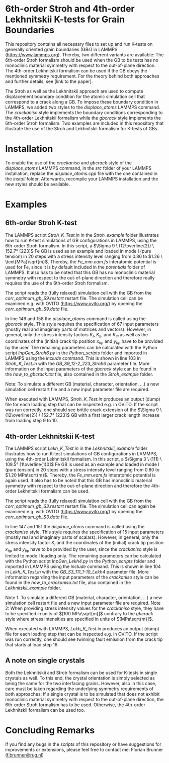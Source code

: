 # 6th-order Stroh and 4th-order Lekhnitskii K-tests for Grain Boundaries

This repository contains all necessary files to set up and run K-tests on generally oriented grain boundaries (GBs) in LAMMPS (https://www.lammps.org). Thereby, two different variants are available: The 6th-order Stroh formalism should be used when the GB to be tests has no monoclinic material symmetry with respect to the out-of-plane direction. The 4th-order Lekhnitskii formalism can be used if the GB obeys the mentioned symmetry requirement. For the theory behind both approaches and further details, see [link to the paper].

The Stroh as well as the Lekhnitskii approach are used to compute displacement boundary condition for the atomic simulation cell that correspond to a crack along a GB. To impose these boundary condition in LAMMPS, we added two styles to the _displace_atoms_ LAMMPS command. The _crackaniso_ style implements the boundary conditions corresponding to the 4th-order Lekhnitskii formalism while the _gbcrack_ style implements the 6th-order Stroh formalism. Two examples are included in this repository that illustrate the use of the Stroh and Lekhnitskii formalism for K-tests of GBs.   

# Installation

To enable the use of the _crackaniso_ and _gbcrack_ style of the _displace_atoms_ LAMMPS command, in the _src_ folder of your LAMMPS installation, replace the _displace_atoms.cpp_ file with the one contained in the _install_ folder. Afterwards, recompile your LAMMPS installation and the new styles should be available.

# Examples 

## 6th-order Stroh K-test

The LAMMPS script _Stroh_K_Test.in_ in the _Stroh_example_ folder illustrates how to run K-test simulations of GB configurations in LAMMPS, using the 6th-order Stroh formalism. In this script, a $\Sigma 9 \ (12\overline{2}) \ 152.7° [223]$ Fe GB is used as an example and loaded in mode I (pure tension) in $20$ steps with a stress intensity level ranging from $0.86$ to $1.26 \ \text{MPa}\sqrt{m}$. Thereby, the _Fe_mm.eam.fs_ interatomic potential is used for Fe, since it is by default included in the _potentials_ folder of LAMMPS. It also has to be noted that this GB has no monoclinic material symmetry with respect to the out-of-plane direction and therefore really requires the use of the 6th-order Stroh formalism. 

The script reads the (fully relaxed) simulation cell with the GB from the _corr_optimum_gb_S9.restart_ restart file. The simulation cell can be examined e.g. with OVITO (https://www.ovito.org/) by opening the _corr_optimum_gb_S9.data_ file.

In line $146$ and $158$ the _displace_atoms_ command is called using the _gbcrack_ style. This style requires the specification of $67$ input parameters (mostly real and imaginary parts of matrices and vectors). However, in general, only the stress intensity factors $K_{I}$, $K_{II}$, and $K_{III}$ as well as the coordinates of the (initial) crack tip position $x_{tip}$ and $y_{tip}$ have to be provided by the user. The remaining parameters can be calculated with the Python script _InpGen_Stroh6.py_ in the _Python_scripts_ folder and imported in LAMMPS using the _include_ command. This is shown in line $103$ in _Stroh_K_Test.in_ with the _GB_S9_12-2_223_Stroh6_ parameter file. More information on the input parameters of the _gbcrack_ style can be found in the _how_to_gbcrack.txt_ file, also contained in the _Stroh_example_ folder.

Note: To simulate a different GB (material, character, orientation, ...) a new simulation cell restart file and a new input parameter file are required. 

When executed with LAMMPS, _Stroh_K_Test.in_ produces an output (dump) file for each loading step that can be inspected e.g. in OVITO. If the script was run correctly, one should see brittle crack extension of the $\Sigma 9 \ (12\overline{2}) \ 152.7° [223]$ GB with a first larger crack length increase from loading step $9$ to $10$. 

## 4th-order Lekhnitskii K-test

The LAMMPS script _Lekh_K_Test.in_ in the _Lekhnitskii_example_ folder illustrates how to run K-test simulations of GB configurations in LAMMPS, using the 4th-order Lekhnitskii formalism. In this script, a $\Sigma 3 \ (111) \ 109.5° [1\overline{1}0]$ Fe GB is used as an example and loaded in mode I (pure tension) in $20$ steps with a stress intensity level ranging from $0.80$ to $1.20 MPa\sqrt{m}$. Thereby, the _Fe_mm.eam.fs_ interatomic potential is again used. It also has to be noted that this GB has monoclinic material symmetry with respect to the out-of-plane direction and therefore the 4th-order Lekhnitskii formalism can be used. 

The script reads the (fully relaxed) simulation cell with the GB from the _corr_optimum_gb_S3.restart_ restart file. The simulation cell can again be examined e.g. with OVITO (https://www.ovito.org/) by opening the _corr_optimum_gb_S3.data_ file.

In line $147$ and $151$ the _displace_atoms_ command is called using the _crackaniso_ style. This style requires the specification of $15$ input parameters (mostly real and imaginary parts of scalars). However, in general, only the stress intensity factor $K_{I}$ and the coordinates of the (initial) crack tip position $x_{tip}$ and $y_{tip}$ have to be provided by the user, since the _crackaniso_ style is limited to mode I loading only. The remaining parameters can be calculated with the Python script _InpGen_Lekh4.py_ in the _Python_scripts_ folder and imported in LAMMPS using the _include_ command. This is shown in line $104$ in _Lekh_K_Test.in_ with the _GB_S3_111_1-10_Lekh4_ parameter file. More information regarding the input parameters of the _crackaniso_ style can be found in the _how_to_crackaniso.txt_ file, also contained in the _Lekhnitskii_example_ folder.

Note 1: To simulate a different GB (material, character, orientation, ...) a new simulation cell restart file and a new input parameter file are required. 
Note 2: When providing stress intensity values for the _crackaniso_ style, they have to be specified in units of $[100 MPa\sqrt{m}]$ contrary to the _gbcrack_ style where stress intensities are specified in units of $[MPa\sqrt{m}]$. 

When executed with LAMMPS, _Lekh_K_Test.in_ produces an output (dump) file for each loading step that can be inspected e.g. in OVITO. If the script was run correctly, one should see twinning fault emission from the crack tip that starts at load step $16$.

## A note on single crystals

Both the Lekhnitskii and Stroh formalism can be used for K-tests in single crystals as well. To this end, the crystal orientation is simply selected as being the same for the two interfacing grains. However, also in this case, care must be taken regarding the underlying symmetry requirements of both approaches: If a single crystal is to be simulated that does not exhibit monoclinic material symmetry with respect to the out-of-plane direction, the 6th-order Stroh formalism has to be used. Otherwise, the 4th-order Lekhnitskii formalism can be used too.      

# Concluding Remarks
If you find any bugs in the scripts of this repository or have suggestions for improvements or extensions, please feel free to contact me:
Florian Brunner (f.brunner@rug.nl)
